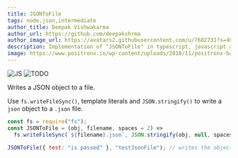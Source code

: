 ```yaml
---
title: JSONToFile
tags: node,json,intermediate
author_title: Deepak Vishwakarma
author_url: https://github.com/deepakshrma
author_image_url: https://avatars2.githubusercontent.com/u/7682731?s=400
description: Implementation of "JSONToFile" in typescript, javascript and deno.
image: https://www.positronx.io/wp-content/uploads/2018/11/positronx-banner-1152-1.jpg
---
```


![JS](https://img.shields.io/badge/supports-javascript-yellow.svg?style=flat-square)
![TODO](https://img.shields.io/badge///TODO-blue.svg?style=flat-square)

Writes a JSON object to a file.

Use `fs.writeFileSync()`, template literals and `JSON.stringify()` to write a `json` object to a `.json` file.

```js
const fs = require("fs");
const JSONToFile = (obj, filename, spaces = 2) =>
  fs.writeFileSync(`${filename}.json`, JSON.stringify(obj, null, spaces));
```

```js
JSONToFile({ test: "is passed" }, "testJsonFile"); // writes the object to 'testJsonFile.json'
```
